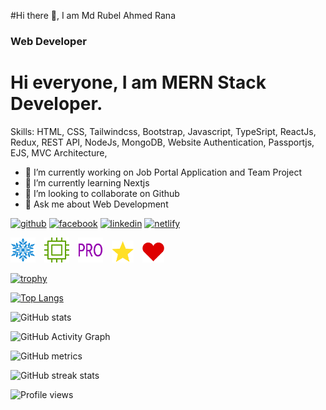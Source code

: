 
#Hi there 👋, I am Md Rubel Ahmed Rana
### Web Developer


# Hi everyone, I am MERN Stack Developer.

Skills: HTML, CSS, Tailwindcss, Bootstrap, Javascript, TypeSript, ReactJs, Redux, REST API, NodeJs, MongoDB, Website Authentication, Passportjs, EJS, MVC Architecture, 

- 🔭 I’m currently working on Job Portal Application and Team Project
- 🌱 I’m currently learning Nextjs 
- 👯 I’m looking to collaborate on Github 
- 💬 Ask me about Web Development 


[<img src='https://cdn.jsdelivr.net/npm/simple-icons@3.0.1/icons/github.svg' alt='github' height='40' color='#000000'>](https://github.com/Md-Rubel-Ahmed-Rana) 
[<img src='https://cdn.jsdelivr.net/npm/simple-icons@3.0.1/icons/facebook.svg' alt='facebook' height='40'>](https://www.facebook.com/mdrubelahmed.rana.98)
[<img src='https://cdn.jsdelivr.net/npm/simple-icons@3.0.1/icons/linkedin.svg' alt='linkedin' height='40'>](https://www.linkedin.com/in/Md-Rubel-Ahmed-Rana/)
[<img src='https://cdn.jsdelivr.net/npm/simple-icons@3.0.1/icons/netlify.svg' alt='netlify' height='40'>](https://app.netlify.com/teams/md-rubel-ahmed-rana/overview?_ga=2.223484891.1139066348.1662715345-1235135303.1661012361)  



<a href='https://archiveprogram.github.com/'><img src='https://raw.githubusercontent.com/acervenky/animated-github-badges/master/assets/acbadge.gif' width='40' height='40'></a> <a href='https://docs.github.com/en/developers'><img src='https://raw.githubusercontent.com/acervenky/animated-github-badges/master/assets/devbadge.gif' width='40' height='40'></a> <a href='https://github.com/pricing'><img src='https://raw.githubusercontent.com/acervenky/animated-github-badges/master/assets/pro.gif' width='40' height='40'></a> <a href='https://stars.github.com/'><img src='https://raw.githubusercontent.com/acervenky/animated-github-badges/master/assets/starbadge.gif' width='35' height='35'></a> <a href='https://docs.github.com/en/github/supporting-the-open-source-community-with-github-sponsors'><img src='https://raw.githubusercontent.com/acervenky/animated-github-badges/master/assets/sponsorbadge.gif' width='35' height='35'></a> 

[![trophy](https://github-profile-trophy.vercel.app/?username=Md-Rubel-Ahmed-Rana)](https://github.com/ryo-ma/github-profile-trophy)

[![Top Langs](https://github-readme-stats.vercel.app/api/top-langs/?username=Md-Rubel-Ahmed-Rana)](https://github.com/anuraghazra/github-readme-stats)

![GitHub stats](https://github-readme-stats.vercel.app/api?username=Md-Rubel-Ahmed-Rana&show_icons=true)  

![GitHub Activity Graph](https://activity-graph.herokuapp.com/graph?username=Md-Rubel-Ahmed-Rana)  

![GitHub metrics](https://metrics.lecoq.io/Md-Rubel-Ahmed-Rana)  

![GitHub streak stats](https://github-readme-streak-stats.herokuapp.com/?user=Md-Rubel-Ahmed-Rana)  

![Profile views](https://gpvc.arturio.dev/Md-Rubel-Ahmed-Rana)  
